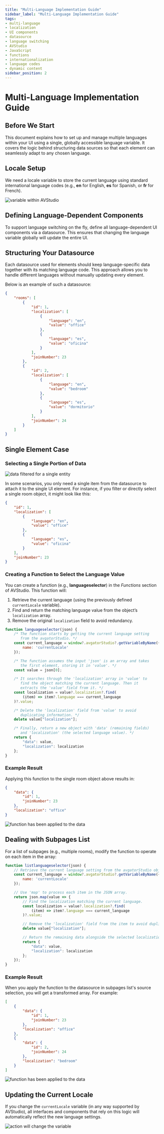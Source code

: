 ```yaml
---
title: "Multi-Language Implementation Guide"
sidebar_label: "Multi-Language Implementation Guide"
tags:
- multi-language
- localization
- UI components
- datasource
- language switching
- AVStudio
- JavaScript
- functions
- internationalization
- language codes
- dynamic content
sidebar_position: 2
---
```



# Multi-Language Implementation Guide


## Before We Start

This document explains how to set up and manage multiple languages within your UI using a single, globally accessible language variable. It covers the logic behind structuring data sources so that each element can seamlessly adapt to any chosen language.

## Locale Setup

We need a locale variable to store the current language using standard international language codes (e.g., **en** for English, **es** for Spanish, or **fr** for French).

![variable within AVStudio](./img/variables.png)

## Defining Language-Dependent Components

To support language switching on the fly, define all language-dependent UI components via a datasource. This ensures that changing the language variable globally will update the entire UI.

## Structuring Your Datasource

Each datasource used for elements should keep language-specific data together with its matching language code. This approach allows you to handle different languages without manually updating every element.

Below is an example of such a datasource:

```json
{
    "rooms": [
        {
            "id": 1,
            "localization": [
                {
                    "language": "en",
                    "value": "office"
                },
                {
                    "language": "es",
                    "value": "oficina"
                }
            ],
            "joinNumber": 23
        },
        {
            "id": 2,
            "localization": [
                {
                    "language": "en",
                    "value": "bedroom"
                },
                {
                    "language": "es",
                    "value": "dormitorio"
                }
            ],
            "joinNumber": 24
        }
    ]
}
```

## Single Element Case

### Selecting a Single Portion of Data

![data filtered for a single entity](./img/singledata.png)

In some scenarios, you only need a single item from the datasource to attach it to the single UI element. For instance, if you filter or directly select a single room object, it might look like this:

```json
{
    "id": 1,
    "localization": [
        {
            "language": "en",
            "value": "office"
        },
        {
            "language": "es",
            "value": "oficina"
        }
    ],
    "joinNumber": 23
}
```

### Creating a Function to Select the Language Value

You can create a function (e.g., **languageselector**) in the *Functions* section of AVStudio. This function will:

1. Retrieve the current language (using the previously defined `currentLocale` variable).  
2. Find and return the matching language value from the object’s `localization` array.  
3. Remove the original `localization` field to avoid redundancy.

```javascript
function languageselector(json) {
    /* The function starts by getting the current language setting 
       from the avgatorStudio. */
    const current_language = window?.avgatorStudio?.getVariableByName({
        name: 'currentLocale'
    });

    /* The function assumes the input 'json' is an array and takes 
       the first element, storing it in 'value'. */
    const value = json[0];

    /* It searches through the 'localization' array in 'value' to 
       find the object matching the current language. Then it 
       extracts the 'value' field from it. */
    const localization = value?.localization?.find(
        (item) => item?.language === current_language
    )?.value;

    /* Delete the 'localization' field from 'value' to avoid
       duplicating information. */
    delete value["localization"];

    /* Finally, return a new object with 'data' (remaining fields) 
       and 'localization' (the selected language value). */
    return {
        "data": value,
        "localization": localization
    };
}
```

### Example Result

Applying this function to the single room object above results in:

```json
{
    "data": {
        "id": 1,
        "joinNumber": 23
    },
    "localization": "office"
}
```

![function has been applied to the data](./img/functionapplied.png)

## Dealing with Subpages List

For a list of subpages (e.g., multiple rooms), modify the function to operate on each item in the array:

```javascript
function listlanguageselector(json) {
    // Retrieve the current language setting from the avgatorStudio object.
    const current_language = window?.avgatorStudio?.getVariableByName({
        name: 'currentLocale'
    });

    // Use 'map' to process each item in the JSON array.
    return json.map(value => {
        // Find the localization matching the current language.
        const localization = value?.localization?.find(
            (item) => item?.language === current_language
        )?.value;

        // Remove the 'localization' field from the item to avoid duplication.
        delete value["localization"];

        // Return the remaining data alongside the selected localization value.
        return {
            "data": value,
            "localization": localization
        };
    });
}
```

### Example Result

When you apply the function to the datasource in subpages list's source selection, you will get a transformed array. For example:

```json
[
    {
        "data": {
            "id": 1,
            "joinNumber": 23
        },
        "localization": "office"
    },
    {
        "data": {
            "id": 2,
            "joinNumber": 24
        },
        "localization": "bedroom"
    }
]
```

![function has been applied to the data](./img/listfunctionapplied.png)

## Updating the Current Locale

If you change the `currentLocale` variable (in any way supported by AVStudio), all interfaces and components that rely on this logic will automatically reflect the new language settings.

![action will change the variable](./img/changevariable.png)
